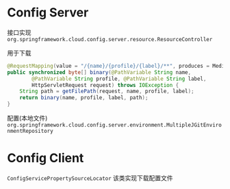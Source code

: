 # Config Server

接口实现
`org.springframework.cloud.config.server.resource.ResourceController`

用于下载
```java
@RequestMapping(value = "/{name}/{profile}/{label}/**", produces = MediaType.APPLICATION_OCTET_STREAM_VALUE)
public synchronized byte[] binary(@PathVariable String name,
        @PathVariable String profile, @PathVariable String label,
        HttpServletRequest request) throws IOException {
    String path = getFilePath(request, name, profile, label);
    return binary(name, profile, label, path);
}
```

配置(本地文件)
`org.springframework.cloud.config.server.environment.MultipleJGitEnvironmentRepository`

# Config Client
`ConfigServicePropertySourceLocator` 该类实现下载配置文件